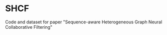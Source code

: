 # SHCF
Code and dataset for paper "Sequence-aware Heterogeneous Graph Neural Collaborative Filtering"
